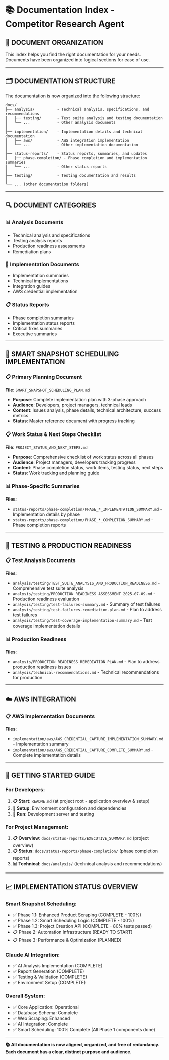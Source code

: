 # 📚 Documentation Index - Competitor Research Agent

## 🎯 **DOCUMENT ORGANIZATION**

This index helps you find the right documentation for your needs. Documents have been organized into logical sections for ease of use.

---

## 🗂️ **DOCUMENTATION STRUCTURE**

The documentation is now organized into the following structure:

```
docs/
├── analysis/          - Technical analysis, specifications, and recommendations
│   ├── testing/       - Test suite analysis and testing documentation
│   └── ...            - Other analysis documents
│
├── implementation/    - Implementation details and technical documentation
│   ├── aws/           - AWS integration implementation
│   └── ...            - Other implementation documentation
│
├── status-reports/    - Status reports, summaries, and updates
│   ├── phase-completion/ - Phase completion and implementation summaries
│   └── ...            - Other status reports
│
├── testing/           - Testing documentation and results
│
└── ... (other documentation folders)
```

---

## 🔍 **DOCUMENT CATEGORIES**

### **📊 Analysis Documents**
- Technical analysis and specifications
- Testing analysis reports
- Production readiness assessments
- Remediation plans

### **🔧 Implementation Documents**
- Implementation summaries
- Technical implementations
- Integration guides
- AWS credential implementation

### **📋 Status Reports**
- Phase completion summaries
- Implementation status reports
- Critical fixes summaries
- Executive summaries

---

## 🎯 **SMART SNAPSHOT SCHEDULING IMPLEMENTATION**

### **📋 Primary Planning Document**
**File**: `SMART_SNAPSHOT_SCHEDULING_PLAN.md`
- **Purpose**: Complete implementation plan with 3-phase approach
- **Audience**: Developers, project managers, technical leads
- **Content**: Issues analysis, phase details, technical architecture, success metrics
- **Status**: Master reference document with progress tracking

### **📋 Work Status & Next Steps Checklist**
**File**: `PROJECT_STATUS_AND_NEXT_STEPS.md`
- **Purpose**: Comprehensive checklist of work status across all phases
- **Audience**: Project managers, developers tracking progress
- **Content**: Phase completion status, work items, testing status, next steps
- **Status**: Work tracking and planning guide

### **📊 Phase-Specific Summaries**
**Files**: 
- `status-reports/phase-completion/PHASE_*_IMPLEMENTATION_SUMMARY.md` - Implementation details by phase
- `status-reports/phase-completion/PHASE_*_COMPLETION_SUMMARY.md` - Phase completion reports

---

## 🧪 **TESTING & PRODUCTION READINESS**

### **📋 Test Analysis Documents**
**Files**: 
- `analysis/testing/TEST_SUITE_ANALYSIS_AND_PRODUCTION_READINESS.md` - Comprehensive test suite analysis
- `analysis/testing/PRODUCTION_READINESS_ASSESSMENT_2025-07-09.md` - Production readiness evaluation
- `analysis/testing/test-failures-summary.md` - Summary of test failures
- `analysis/testing/test-failures-remediation-plan.md` - Plan to address test failures
- `analysis/testing/test-coverage-implementation-summary.md` - Test coverage implementation details

### **📊 Production Readiness**
**Files**: 
- `analysis/PRODUCTION_READINESS_REMEDIATION_PLAN.md` - Plan to address production readiness issues
- `analysis/technical-recommendations.md` - Technical recommendations for production

---

## ☁️ **AWS INTEGRATION**

### **📋 AWS Implementation Documents**
**Files**: 
- `implementation/aws/AWS_CREDENTIAL_CAPTURE_IMPLEMENTATION_SUMMARY.md` - Implementation summary
- `implementation/aws/AWS_CREDENTIAL_CAPTURE_COMPLETE_SUMMARY.md` - Complete implementation details

---

## 🚀 **GETTING STARTED GUIDE**

### **For Developers:**
1. **📋 Start**: `README.md` (at project root - application overview & setup)
2. **🔧 Setup**: Environment configuration and dependencies
3. **🚀 Run**: Development server and testing

### **For Project Management:**
1. **📋 Overview**: `docs/status-reports/EXECUTIVE_SUMMARY.md` (project overview)
2. **📋 Status**: `docs/status-reports/phase-completion/` (phase completion reports)
3. **📊 Technical**: `docs/analysis/` (technical analysis and recommendations)

---

## 📈 **IMPLEMENTATION STATUS OVERVIEW**

### **Smart Snapshot Scheduling:**
- ✅ Phase 1.1: Enhanced Product Scraping (COMPLETE - 100%)
- ✅ Phase 1.2: Smart Scheduling Logic (COMPLETE - 100%)  
- ✅ Phase 1.3: Project Creation API (COMPLETE - 80% tests passed)
- 📋 Phase 2: Automation Infrastructure (READY TO START)
- 📋 Phase 3: Performance & Optimization (PLANNED)

### **Claude AI Integration:**
- ✅ AI Analysis Implementation (COMPLETE)
- ✅ Report Generation (COMPLETE)
- ✅ Testing & Validation (COMPLETE)
- ✅ Environment Setup (COMPLETE)

### **Overall System:**
- ✅ Core Application: Operational
- ✅ Database Schema: Complete
- ✅ Web Scraping: Enhanced  
- ✅ AI Integration: Complete
- ✅ Smart Scheduling: 100% Complete (All Phase 1 components done)

---

**📚 All documentation is now aligned, organized, and free of redundancy. Each document has a clear, distinct purpose and audience.** 